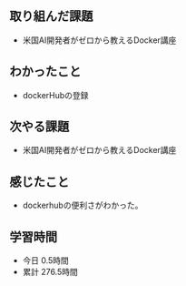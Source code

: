 ## 取り組んだ課題
- 米国AI開発者がゼロから教えるDocker講座
## わかったこと
- dockerHubの登録
## 次やる課題
- 米国AI開発者がゼロから教えるDocker講座
## 感じたこと
- dockerhubの便利さがわかった。
## 学習時間
- 今日 0.5時間
- 累計 276.5時間
